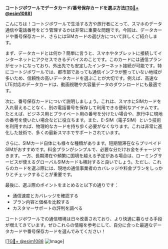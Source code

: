 **コートジボワールでデータカード/番号保存カードを選ぶ方法[[TG💪+ @esim1088](https://t.me/s/esim1088)]**

こんにちは！コートジボワールで生活する方や旅行者にとって、スマホのデータ通信や電話番号をどう管理するかは非常に重要な問題です。今回は、データカードや番号保存カード、さらにはSIMカードの選び方について詳しくご紹介します。

まず、データカードとは何か？簡単に言うと、スマホやタブレットに接続してインターネットにアクセスできるデバイスのことです。このカードには通信プランがセットになっており、外出先でも安定したインターネット接続が可能です。特にコートジボワールでは、都市部であっても通信インフラが整っていない地域が多いため、信頼性の高いデータカードを選ぶことが大切です。例えば、高速なLTE対応のデータカードは、動画視聴や大容量データのダウンロードにも最適です。

次に、番号保存カードについて説明しましょう。これは、スマホにSIMカードを入れ替えることなく、別の電話番号を保存して利用できる便利なアイテムです。たとえば、ビジネス用とプライベート用の番号を分けたい場合や、旅行中に現地の番号を使いたい場合などに役立ちます。また、E-SIM（電子SIM）という技術を利用すれば、物理的なカードを持ち歩く必要がなくなります。これは非常に進化した技術で、多くの最新スマホでサポートされています。

さらに、SIMカード自体にも様々な種類があります。短期間滞在ならプリペイドSIMがおすすめです。料金プランがシンプルで、必要な分だけお金をチャージできます。一方、長期滞在や頻繁に国境を越える予定がある場合は、ローミングサービスが使えるグローバルSIMカードも検討すると良いでしょう。ただし、これらのカードを選ぶ際には、現地の通信事業者のカバレッジや料金プランをしっかりとチェックすることが重要です。

最後に、選ぶ際のポイントをまとめると以下の通りです：
- 通信速度とカバレッジを確認する
- プラン内容と価格を比較する
- カスタマーサポートの評判を調べる

コートジボワールでの通信環境は日々改善されており、より快適に暮らせる手段が増えてきています。ぜひこれらの情報を参考にして、自分に合った最適なデータカードや番号保存カードを選んでみてください！

[[TG💪+ @esim1088](https://t.me/s/esim1088) ![Image](https://i.postimg.cc/Y0z9fWf4/image.png)]